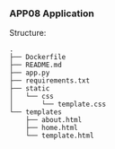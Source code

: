 ### APP08 Application

Structure:

```
.
├── Dockerfile
├── README.md
├── app.py
├── requirements.txt
├── static
│   └── css
│       └── template.css
└── templates
    ├── about.html
    ├── home.html
    └── template.html
```
